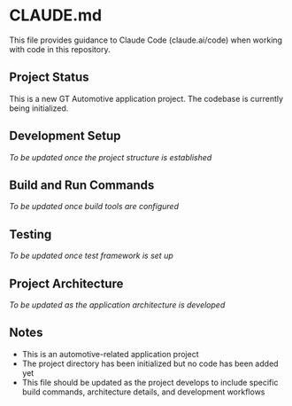 # CLAUDE.md

This file provides guidance to Claude Code (claude.ai/code) when working with code in this repository.

## Project Status

This is a new GT Automotive application project. The codebase is currently being initialized.

## Development Setup

*To be updated once the project structure is established*

## Build and Run Commands

*To be updated once build tools are configured*

## Testing

*To be updated once test framework is set up*

## Project Architecture

*To be updated as the application architecture is developed*

## Notes

- This is an automotive-related application project
- The project directory has been initialized but no code has been added yet
- This file should be updated as the project develops to include specific build commands, architecture details, and development workflows